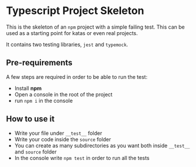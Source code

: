 # Typescript Project Skeleton
This is the skeleton of an `npm` project with a simple failing test. 
This can be used as a starting point for katas or even real projects.

It contains two testing libraries, `jest` and `typemock`.  


## Pre-requirements
A few steps are required in order to be able to run the test:
* Install **npm**
* Open a console in the root of the project
* run `npm i` in the console 

 
## How to use it
* Write your file under `__test__` folder
* Write your code inside the `source` folder
* You can create as many subdirectories as you want both inside `__test__` and `source` folder  
* In the console write `npm test` in order to run all the tests



